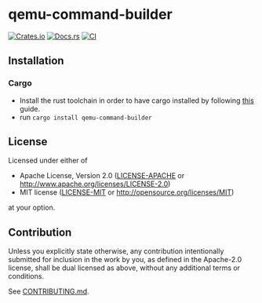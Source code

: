 # qemu-command-builder

[![Crates.io](https://img.shields.io/crates/v/qemu-command-builder.svg)](https://crates.io/crates/qemu-command-builder)
[![Docs.rs](https://docs.rs/qemu-command-builder/badge.svg)](https://docs.rs/qemu-command-builder)
[![CI](https://github.com/adamflott/qemu-command-builder/workflows/CI/badge.svg)](https://github.com/adamflott/qemu-command-builder/actions)

## Installation

### Cargo

* Install the rust toolchain in order to have cargo installed by following
  [this](https://www.rust-lang.org/tools/install) guide.
* run `cargo install qemu-command-builder`

## License

Licensed under either of

 * Apache License, Version 2.0
   ([LICENSE-APACHE](LICENSE-APACHE) or http://www.apache.org/licenses/LICENSE-2.0)
 * MIT license
   ([LICENSE-MIT](LICENSE-MIT) or http://opensource.org/licenses/MIT)

at your option.

## Contribution

Unless you explicitly state otherwise, any contribution intentionally submitted
for inclusion in the work by you, as defined in the Apache-2.0 license, shall be
dual licensed as above, without any additional terms or conditions.

See [CONTRIBUTING.md](CONTRIBUTING.md).
